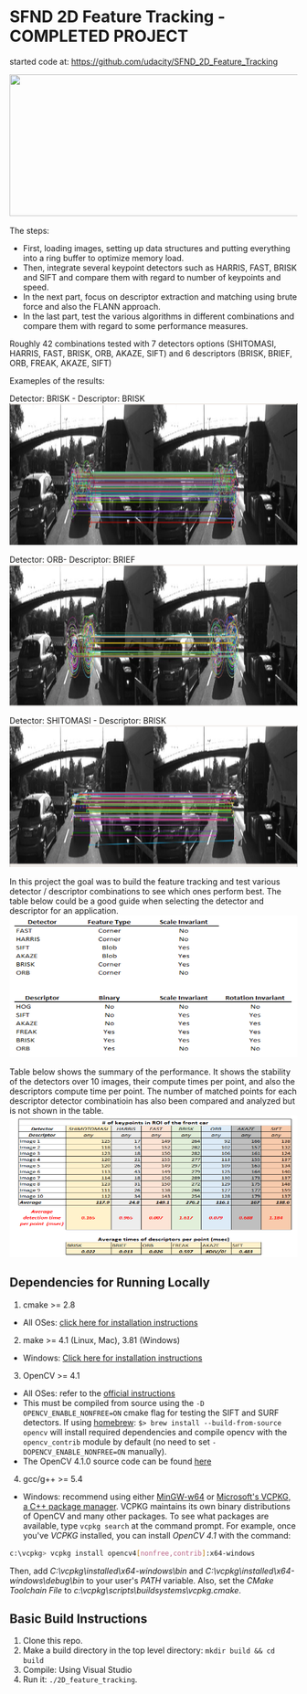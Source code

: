 # SFND 2D Feature Tracking - COMPLETED PROJECT
started code at: https://github.com/udacity/SFND_2D_Feature_Tracking

<img src="images/keypoints.png" width="820" height="248" />

The steps:

* First, loading images, setting up data structures and putting everything into a ring buffer to optimize memory load. 
* Then, integrate several keypoint detectors such as HARRIS, FAST, BRISK and SIFT and compare them with regard to number of keypoints and speed. 
* In the next part, focus on descriptor extraction and matching using brute force and also the FLANN approach. 
* In the last part, test the various algorithms in different combinations and compare them with regard to some performance measures. 

Roughly 42 combinations tested with 7 detectors options (SHITOMASI, HARRIS, FAST, BRISK, ORB, AKAZE, SIFT) and 6 descriptors (BRISK, BRIEF, ORB, FREAK, AKAZE, SIFT)

Exameples of the results:

Detector: BRISK - Descriptor: BRISK
<img src="images/Detector(BRISK)_Descriptor(BRISK).PNG" width="820" height="248" />

Detector: ORB- Descriptor: BRIEF
<img src="images/Detector(ORB)_Descriptor(BRIEF).PNG" width="820" height="248" />

Detector: SHITOMASI - Descriptor: BRISK
<img src="images/Detector(SHITOMASI)_Descriptor(BRISK).PNG" width="820" height="248" />

In this project the goal was to build the feature tracking and test various detector / descriptor combinations to see which ones perform best. The table below could be a good guide when selecting the detector and descriptor for an application.
<img src="images/Table_Detector_Descriptor.PNG" width="520" height="248" />

Table below shows the summary of the performance. It shows the stability of the detectors over 10 images, their compute times per point, and also the descriptors compute time per point. The number of matched points for each descriptor detector combinatioin has also been compared and analyzed but is not shown in the table.
<img src="images/Table_Result_Detectors.PNG" width="620" height="248" />

## Dependencies for Running Locally
1. cmake >= 2.8
 * All OSes: [click here for installation instructions](https://cmake.org/install/)

2. make >= 4.1 (Linux, Mac), 3.81 (Windows)
 * Windows: [Click here for installation instructions](http://gnuwin32.sourceforge.net/packages/make.htm)

3. OpenCV >= 4.1
 * All OSes: refer to the [official instructions](https://docs.opencv.org/master/df/d65/tutorial_table_of_content_introduction.html)
 * This must be compiled from source using the `-D OPENCV_ENABLE_NONFREE=ON` cmake flag for testing the SIFT and SURF detectors. If using [homebrew](https://brew.sh/): `$> brew install --build-from-source opencv` will install required dependencies and compile opencv with the `opencv_contrib` module by default (no need to set `-DOPENCV_ENABLE_NONFREE=ON` manually). 
 * The OpenCV 4.1.0 source code can be found [here](https://github.com/opencv/opencv/tree/4.1.0)

4. gcc/g++ >= 5.4
  * Windows: recommend using either [MinGW-w64](http://mingw-w64.org/doku.php/start) or [Microsoft's VCPKG, a C++ package manager](https://docs.microsoft.com/en-us/cpp/build/install-vcpkg?view=msvc-160&tabs=windows). VCPKG maintains its own binary distributions of OpenCV and many other packages. To see what packages are available, type `vcpkg search` at the command prompt. For example, once you've _VCPKG_ installed, you can install _OpenCV 4.1_ with the command:
```bash
c:\vcpkg> vcpkg install opencv4[nonfree,contrib]:x64-windows
```
Then, add *C:\vcpkg\installed\x64-windows\bin* and *C:\vcpkg\installed\x64-windows\debug\bin* to your user's _PATH_ variable. Also, set the _CMake Toolchain File_ to *c:\vcpkg\scripts\buildsystems\vcpkg.cmake*.


## Basic Build Instructions

1. Clone this repo.
2. Make a build directory in the top level directory: `mkdir build && cd build`
3. Compile: Using Visual Studio
4. Run it: `./2D_feature_tracking`.
